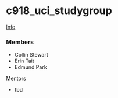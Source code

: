 # c918_uci_studygroup

<a href="https://docs.google.com/document/d/e/2PACX-1vT7-2lRP4FSA9gdasG_W2d50Gc5mbgAQzgT-OLdwLhclhtFeLnSZpVRgiSx0Rwq3GjseXjh5YHrbsYS/pub" target="_blank">Info</a>

### Members
- Collin Stewart
- Erin Tait
- Edmund Park

Mentors 
- tbd
